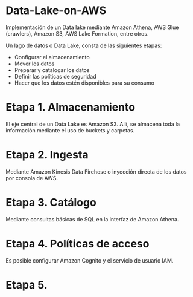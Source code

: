 # Data-Lake-on-AWS
Implementación de un Data lake mediante Amazon Athena, AWS Glue (crawlers), Amazon S3, AWS Lake Formation, entre otros.

Un lago de datos o Data Lake, consta de las siguientes etapas:
- Configurar el almacenamiento
- Mover los datos
- Preparar y catalogar los datos
- Definir las políticas de seguridad
- Hacer que los datos estén disponibles para su consumo

# Etapa 1. Almacenamiento
El eje central de un Data Lake es Amazon S3. Allí, se almacena toda la información mediante el uso de buckets y carpetas.

# Etapa 2. Ingesta
Mediante Amazon Kinesis Data Firehose o inyección directa de los datos por consola de AWS.

# Etapa 3. Catálogo
Mediante consultas básicas de SQL en la interfaz de Amazon Athena.

# Etapa 4. Políticas de acceso
Es posible configurar Amazon Cognito y el servicio de usuario IAM.

# Etapa 5. 

